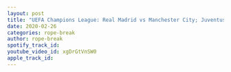 ```yaml
---
layout: post
title: "UEFA Champions League: Real Madrid vs Manchester City; Juventus vs Olympique Lyon FIFA 20 Gameplay"
date: 2020-02-26
categories: rope-break
author: rope-break
spotify_track_id: 
youtube_video_id: xgDrGtVnSW0
apple_track_id: 
---
```

